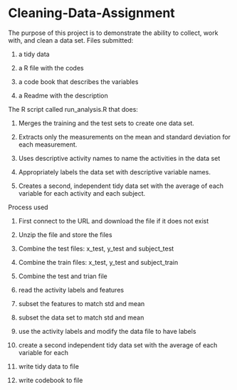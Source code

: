 Cleaning-Data-Assignment
========================
The purpose of this project is to demonstrate the ability to collect, work with, and clean a data set. Files submitted: 

1) a tidy data 

2) a R file with the codes

3) a code book that describes the variables

4) a Readme with the description

The R script called run_analysis.R that does:

1) Merges the training and the test sets to create one data set.

2) Extracts only the measurements on the mean and standard deviation for each measurement. 

3) Uses descriptive activity names to name the activities in the data set

4) Appropriately labels the data set with descriptive variable names. 

5) Creates a second, independent tidy data set with the average of each variable for each activity and each subject. 

Process used

1) First connect to the URL and download the file if it does not exist

2) Unzip the file and store the files

3) Combine the test files: x_test, y_test and subject_test

4) Combine the train files: x_test, y_test and subject_train

5) Combine the test and trian file

6) read the activity labels and features

7) subset the features to match std and mean

8) subset the data set to match std and mean

9) use the activity labels and modify the data file to have labels

10) create a second independent tidy data set with the average of each variable for each

11) write tidy data to file

12) write codebook to file